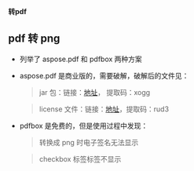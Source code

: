 **转pdf**
## pdf 转 png
- 列举了 aspose.pdf 和 pdfbox 两种方案
- aspose.pdf 是商业版的，需要破解，破解后的文件见：
    > jar 包：链接：[地址](https://pan.baidu.com/s/151OxU7l3KJvvgfOjrjbqEA)， 提取码：xogg
             
    > license 文件：链接：[地址](https://pan.baidu.com/s/1ggJoN4FBn5HTFAbupQVWRA)，提取码：rud3
                 
- pdfbox 是免费的，但是使用过程中发现：
    > 转换成 png 时电子签名无法显示
    
    > checkbox 标签标签不显示

